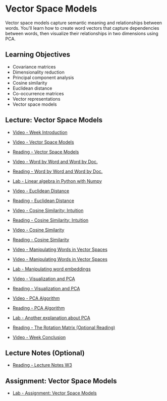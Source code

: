 # Vector Space Models

Vector space models capture semantic meaning and relationships between words. You'll learn how to create word vectors that capture dependencies between words, then visualize their relationships in two dimensions using PCA.

## Learning Objectives

- Covariance matrices
- Dimensionality reduction
- Principal component analysis
- Cosine similarity
- Euclidean distance
- Co-occurrence matrices
- Vector representations
- Vector space models

## Lecture: Vector Space Models

- [Video - Week Introduction](https://www.coursera.org/learn/classification-vector-spaces-in-nlp/lecture/yOsh6/week-introduction)

- [Video - Vector Space Models](https://www.coursera.org/learn/classification-vector-spaces-in-nlp/lecture/ODpV0/vector-space-models)

- [Reading - Vector Space Models](https://www.coursera.org/learn/classification-vector-spaces-in-nlp/supplement/yYagJ/vector-space-models)

- [Video - Word by Word and Word by Doc.](https://www.coursera.org/learn/classification-vector-spaces-in-nlp/lecture/uFYj6/word-by-word-and-word-by-doc)

- [Reading - Word by Word and Word by Doc.](https://www.coursera.org/learn/classification-vector-spaces-in-nlp/supplement/XAYg4/word-by-word-and-word-by-doc)

- [Lab - Linear algebra in Python with Numpy](./Labs/C1_W3_lecture_nb_01_linear_algebra.ipynb)

- [Video - Euclidean Distance](https://www.coursera.org/learn/classification-vector-spaces-in-nlp/lecture/rkbLw/euclidean-distance)

- [Reading - Euclidean Distance](https://www.coursera.org/learn/classification-vector-spaces-in-nlp/supplement/uqakE/euclidian-distance)

- [Video - Cosine Similarity: Intuition](https://www.coursera.org/learn/classification-vector-spaces-in-nlp/lecture/C5EoL/cosine-similarity-intuition)

- [Reading - Cosine Similarity: Intuition](https://www.coursera.org/learn/classification-vector-spaces-in-nlp/supplement/xW4vy/cosine-similarity-intuition)

- [Video - Cosine Similarity](https://www.coursera.org/learn/classification-vector-spaces-in-nlp/lecture/M70Sm/cosine-similarity)

- [Reading - Cosine Similarity](https://www.coursera.org/learn/classification-vector-spaces-in-nlp/supplement/yasAe/cosine-similarity)

- [Video - Manipulating Words in Vector Spaces](https://www.coursera.org/learn/classification-vector-spaces-in-nlp/lecture/g6fge/manipulating-words-in-vector-spaces)

- [Video - Manipulating Words in Vector Spaces](https://www.coursera.org/learn/classification-vector-spaces-in-nlp/supplement/G99oo/manipulating-words-in-vector-spaces)

- [Lab - Manipulating word embeddings](./Labs/C1_W3_lecture_nb_02_manipulating_word_embeddings.ipynb)

- [Video - Visualization and PCA](https://www.coursera.org/learn/classification-vector-spaces-in-nlp/lecture/hjJgT/visualization-and-pca)

- [Reading - Visualization and PCA](https://www.coursera.org/learn/classification-vector-spaces-in-nlp/supplement/7FUaZ/visualization-and-pca)

- [Video - PCA Algorithm](https://www.coursera.org/learn/classification-vector-spaces-in-nlp/lecture/evvvb/pca-algorithm)

- [Reading - PCA Algorithm](https://www.coursera.org/learn/classification-vector-spaces-in-nlp/supplement/Xd2w5/pca-algorithm)

- [Lab - Another explanation about PCA](./Labs/C1_W3_lecture_nb_03_pca.ipynb)

- [Reading - The Rotation Matrix (Optional Reading)](https://www.coursera.org/learn/classification-vector-spaces-in-nlp/supplement/fwEUM/the-rotation-matrix-optional-reading)

- [Video - Week Conclusion](https://www.coursera.org/learn/classification-vector-spaces-in-nlp/lecture/XRo6R/week-conclusion)

## Lecture Notes (Optional)

- [Reading - Lecture Notes W3](./Readings/C1_W3.pdf)

## Assignment: Vector Space Models

- [Lab - Assignment: Vector Space Models](./Labs/C1_W3_Assignment.ipynb)
